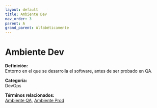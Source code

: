 ```yaml
---
layout: default
title: Ambiente Dev
nav_order: 3
parent: A
grand_parent: Alfabéticamente
---
```


# Ambiente Dev

**Definición:**  
Entorno en el que se desarrolla el software, antes de ser probado en QA.

**Categoría:**  
DevOps 
  


**Términos relacionados:**  
[Ambiente QA](https://maleniski.github.io/diccionario-angl-tec-mx/docs/alfabeticamente/A/ambiente-qa.html), [Ambiente Prod](https://maleniski.github.io/diccionario-angl-tec-mx/docs/alfabeticamente/A/ambiente-prod.html)
